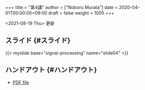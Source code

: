+++
title = "第4講"
author = ["Noboru Murata"]
date = 2020-04-01T00:00:00+09:00
draft = false
weight = 1005
+++

<span class="timestamp-wrapper"><span class="timestamp">&lt;2021-08-19 Thu&gt; </span></span> 更新


## スライド {#スライド}

{{< myslide base="signal-processing" name="slide04" >}}


## ハンドアウト {#ハンドアウト}

-   [PDF file](https://noboru-murata.github.io/signal-processing/pdfs/slide04.pdf)